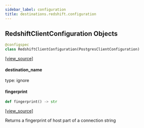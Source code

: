 ```yaml
---
sidebar_label: configuration
title: destinations.redshift.configuration
---
```


## RedshiftClientConfiguration Objects

```python
@configspec
class RedshiftClientConfiguration(PostgresClientConfiguration)
```

[[view_source]](https://github.com/dlt-hub/dlt/blob/30d0f64fb2cdbacc2e88fdb304371650f417e1f0/dlt/destinations/redshift/configuration.py#L19)

#### destination\_name

type: ignore

#### fingerprint

```python
def fingerprint() -> str
```

[[view_source]](https://github.com/dlt-hub/dlt/blob/30d0f64fb2cdbacc2e88fdb304371650f417e1f0/dlt/destinations/redshift/configuration.py#L24)

Returns a fingerprint of host part of a connection string

